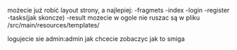 możecie już robić layout strony, a najlepiej:
-fragmets
-index
-login
-register
-tasks(jak skoncze)
-result mozecie w ogole nie ruszac
są w pliku
/src/main/resources/templates/


logujecie sie admin:admin jak chcecie zobaczyc jak to smiga
